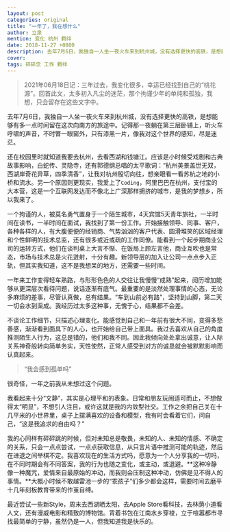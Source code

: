 ```yaml
---
layout: post
categories: original
title: "一年了，我在想什么"
author: 立泉
mention: 变化 杭州 羁绊
date: 2018-11-27 +0800
description: 去年7月6日，我独自一人坐一夜火车来到杭州城，没有选择更快的高铁，是想能够有多一点时间留在这次向南方的旅途中。记得那一夜躺在第三层卧铺上，听火车呼啸的声音，不时瞥一眼窗外，只有漆黑一片，像我对这个世界的感知，尽是迷茫。
cover: 
tags: 碎碎念 工作 羁绊
---
```


> 2021年06月18日记：三年过去，我变化很多，幸运已经找到自己的“桃花源”。回首此文，太多初入凡尘的迷茫，那个拘谨少年的单纯和孤独，我想，只会留存在这些文字中。

去年7月6日，我独自一人坐一夜火车来到杭州城，没有选择更快的高铁，是想能够有多一点时间留在这次向南方的旅途中。记得那一夜躺在第三层卧铺上，听火车呼啸的声音，不时瞥一眼窗外，只有漆黑一片，像我对这个世界的感知，尽是迷茫。

还在校园里时就知道我要去杭州，去看西湖和钱塘江。应该是小时候受戏剧和古典故事影响，白蛇传、灵隐寺，还有郭德纲总唱的太平歌词：“杭州美景盖世无双，西湖岸奇花异草，四季清香”，让我对杭州殷切向往，想亲眼看一看苏杭之地的小桥和流水。另一个原因则更现实，我爱上了`Coding`，阿里巴巴在杭州，支付宝的大本营，这是一个互联网发达而不像北上广深那样拥挤的城市，是我的梦想乡，所以我来了。

一个拘谨的人，被莫名勇气置身于一个陌生城市，4天宾馆5天青年旅社，一半时间在读书，一半时间在面试，我找到了第一份工作。开始接触领导、同事、客户，各种各样的人，有大腹便便的经销商、气势汹汹的客户代表、圆滑堆笑的区域经理和个性鲜明的技术总监，还有很多或近或疏的工作同僚。能看到一个起步期商业公司的运转方式，他们在谈判桌上大言不惭、在饭局上顾左言他，商业互吹也是常态，市场与技术总是火花迸射，十分有趣。新领导层的加入让公司一点点步入正轨，但其实我知道，这不是我想呆的地方，还需要一些时间。

一年来工作变得轻车熟路，与形形色色的人交往让我慢慢“成熟”起来，阅历增加能够从更深层次看待问题，说话逐渐有底气。最重要的是淡然处理事情的心态，无论多麻烦的差事，尽管认真做，总有结果。“车到山前必有路”，坚持到山脚，第二天一切会水到渠成。我经历过太多这种事，无愧于心，结果都不会差。

不谈论工作细节，只描述心理变化。能感觉到自己和一年前有很大不同，变得多愁善感，渐渐看到面具下的人心，也开始给自己带上面具。我过去喜欢从自己的角度推测陌生人行为，这总是错的，他们和我不同。因此我倾向处处拿出诚意，让人际关系神奇般转向简单务实，天性使然，正常人感受到对方的诚恳就会被默默影响而认真起来。

> “我会感到孤单吗”

很奇怪，一年之前我从未想过这个问题。

我看起来十分“文静”，其实是心理平和的表象。日常和朋友玩闹适可而止，不想做得太“明显”，不想引人注目，或许这就是我的内敛型社交。工作之余把自己关在十几平米的小世界里，桌子上摆满喜欢的设备和模型，我有时会看着它们，问自己，“这是我追求的自由吗？”

我的心同样有砰砰跳的时候，但对未知总是敬畏，未知的人、未知的情感、不确定的关系，只会一点点尝试，一点点获取信息，从只言片语中推测可能的轨迹，然后在进退之间举棋不定。我喜欢现在的生活方式吗，愿意为一个人分享我的一切吗，在不同时期会有不同答案，我的行为也随之变化，或主动，或退避。**这种冷静像一种魔咒，爱情来自最原始的冲动，而我则会压制这种冲动，仿佛是见不得人的事情。**大概小时候不敢越雷池一步的“乖孩子”们多少都会这样，需要时间去磨平十几年刻板教育带来的作茧自缚。

最近尝试一些新Style，周末去西湖晒太阳，去Apple Store看科技，去林荫小道看人文，还有漫威电影和精致的博物馆。背着书包在江南水乡穿梭，立于喧嚣都市寻找最简单的宁静，虽然仍是一人，但我知道我是快乐的。
